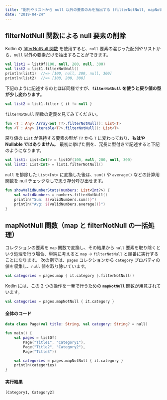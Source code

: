 ```yaml
---
title: "配列やリストから null 以外の要素のみを抽出する (filterNotNull, mapNotNull)"
date: "2019-04-24"
---
```


filterNotNull 関数による null 要素の削除
----

Kotlin の [filterNotNull 関数](https://kotlinlang.org/api/latest/jvm/stdlib/kotlin.collections/filter-not-null.html) を使用すると、`null` 要素の混じった配列やリストから、`null` 以外の要素だけを抽出することができます。

```kotlin
val list1 = listOf(100, null, 200, null, 300)
val list2 = list1.filterNotNull()
println(list1)  //=> [100, null, 200, null, 300]
println(list2)  //=> [100, 200, 300]
```

下記のように記述するのとほぼ同様ですが、**`filterNotNull` を使うと戻り値の型が少し変わります**。

```kotlin
val list2 = list1.filter { it != null }
```

`filterNotNull` 関数の定義を見てみてください。

```kotlin
fun <T : Any> Array<out T?>.filterNotNull(): List<T>
fun <T : Any> Iterable<T?>.filterNotNull(): List<T>
```

戻り値の `List` が保持する要素の型が `T?` から `T` に変わっており、**もはや Nullable ではありません**。
最初に挙げた例を、冗長に型付きで記述すると下記のようになります。

```kotlin
val list1: List<Int?> = listOf(100, null, 200, null, 300)
val list2: List<Int> = list1.filterNotNull()
```

`null` を排除した `List<Int>` に変換した後は、`sum()` や `average()` などの計算用関数を null チェックなしで思う存分呼び出せます。

```kotlin
fun showValidNumberStats(numbers: List<Int?>) {
    val validNumbers = numbers.filterNotNull()
    println("Sum: ${validNumbers.sum()}")
    println("Avg: ${validNumbers.average()}")
}
```


mapNotNull 関数（map と filterNotNull の一括処理）
----

コレクションの要素を `map` 関数で変換し、その結果から `null` 要素を取り除くという処理を行う場合、単純に考えると `map` → `filterNotNull` と順番に実行することになります。
次の例では、`pages` コレクションから `category` プロパティの値を収集し、`null` 値を取り除いています。

```kotlin
val categories = pages.map { it.category }.filterNotNull()
```

Kotlin には、この 2 つの操作を一発で行うための **`mapNotNull`** 関数が用意されています。

```kotlin
val categories = pages.mapNotNull { it.category }
```

#### 全体のコード

```kotlin
data class Page(val title: String, val category: String? = null)

fun main() {
    val pages = listOf(
        Page("Title1", "Category1"),
        Page("Title2", "Category2"),
        Page("Title3"))

    val categories = pages.mapNotNull { it.category }
    println(categories)
}
```

#### 実行結果

```
[Category1, Category2]
```

